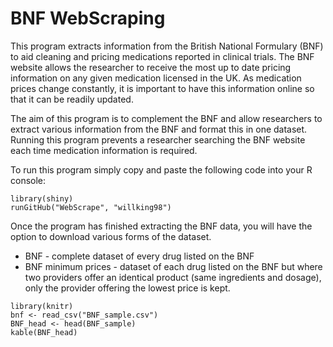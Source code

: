 # BNF WebScraping

This program extracts information from the British National Formulary (BNF) to aid cleaning and pricing medications reported in clinical trials.
The BNF website allows the researcher to receive the most up to date pricing information on any given medication licensed in the UK. As medication prices change constantly, it is important to have this information online so that it can be readily updated.

The aim of this program is to complement the BNF and allow researchers to extract various information from the BNF and format this in one dataset. Running this program prevents a researcher searching the BNF website each time medication information is required.

To run this program simply copy and paste the following code into your R console:

```{r, eval=FALSE}
library(shiny)
runGitHub("WebScrape", "willking98")
```

Once the program has finished extracting the BNF data, you will have the option to download various forms of the dataset.

* BNF - complete dataset of every drug listed on the BNF
* BNF minimum prices - dataset of each drug listed on the BNF but where two providers offer an identical product (same ingredients and dosage), only the provider offering the lowest price is kept.

```{r, echo=FALSE}
library(knitr)
bnf <- read_csv("BNF_sample.csv")
BNF_head <- head(BNF_sample)
kable(BNF_head)
```
